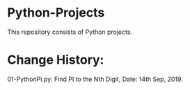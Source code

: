 # Python-Projects
This repository consists of Python projects.

# Change History:

01-PythonPi.py: Find PI to the Nth Digit, Date: 14th Sep, 2019.
